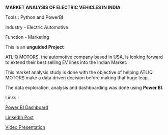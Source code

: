 **MARKET ANALYSIS OF ELECTRIC VEHICLES IN INDIA**

Tools : Python and PowerBI

Industry - Electric Automotive 

Function - Marketing

This is an **unguided Project**

ATLIQ MOTORS, the automotive company based in USA, is looking forward to extend their best selling EV lines into the Indian Market.

This market analysis study is done with the objective of helping ATLIQ MOTORS make a data driven decision before making that huge leap.

The data exploration, analysis and dashboarding was done using **Power BI**.

Links :

[Power BI Dashboard](https://app.powerbi.com/view?r=eyJrIjoiNDFlODdlODItMTYzYS00MDA0LTk3YTMtMDU4Mjc3NmE0NjU4IiwidCI6ImM2ZTU0OWIzLTVmNDUtNDAzMi1hYWU5LWQ0MjQ0ZGM1YjJjNCJ9&pageName=ReportSection120e862c292a56050a62)

[LinkedIn Post](https://www.linkedin.com/posts/fasal-mohammed-497463311_businessintelligence-dataanalysis-powerbi-activity-7241681432211828736-uPf3?utm_source=share&utm_medium=member_desktop)

[Video Presentation](https://youtu.be/o6xMT8GlGZc) 
